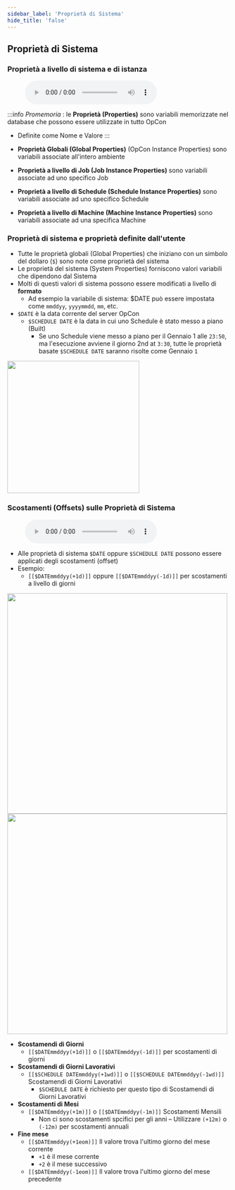 ```yaml
---
sidebar_label: 'Proprietà di Sistema'
hide_title: 'false'
---
```


## Proprietà di Sistema

### Proprietà a livello di sistema e di istanza

<figure>
    <audio
        controls
        src="audiobasic/SystemAndInstanceProperties.mp3">
            Your browser does not support the
            <code>audio</code> element.
    </audio>
</figure>

:::info
_Promemoria_ : le **Proprietà (Properties)** sono variabili memorizzate nel database che possono essere utilizzate in tutto OpCon
* Definite come Nome e Valore
:::

* **Proprietà Globali (Global Properties)** (OpCon Instance Properties) sono variabili associate all'intero ambiente
* **Proprietà a livello di Job (Job Instance Properties)** sono variabili associate ad uno specifico Job
* **Proprietà a livello di Schedule (Schedule Instance Properties)** sono variabili associate ad uno specifico Schedule
* **Proprietà a livello di Machine (Machine Instance Properties)** sono variabili associate ad una specifica Machine

### Proprietà di sistema e proprietà definite dall'utente

* Tutte le proprietà globali (Global Properties) che iniziano con un simbolo del dollaro (```$```) sono note come proprietà del sistema
* Le proprietà del sistema (System Properties) forniscono valori variabili che dipendono dal Sistema
* Molti di questi valori di sistema possono essere modificati a livello di **formato**
    * Ad esempio la variabile di sistema: $DATE può essere impostata come ```mmddyy```, ```yyyymmdd```, ```mm```, etc.
* ```$DATE``` è la data corrente del server OpCon
    * ```$SCHEDULE DATE``` è la data in cui uno Schedule è stato messo a piano (Built)
        * Se uno Schedule viene messo a piano per il Gennaio 1 alle ```23:50```, ma l'esecuzione avviene il giorno 2nd at ```3:30```, tutte le proprietà basate ```$SCHEDULE DATE``` saranno risolte come Gennaio ```1```

<a href="imgbasic/334.png" target="_blank"><img src="imgbasic/334.png" width="300"></img></a>

### Scostamenti (Offsets) sulle Proprietà di Sistema

<figure>
    <audio
        controls
        src="audiobasic/SystemPropertiesOffsets.mp3">
            Your browser does not support the
            <code>audio</code> element.
    </audio>
</figure>

* Alle proprietà di sistema ```$DATE``` oppure ```$SCHEDULE DATE``` possono essere applicati degli scostamenti (offset)
* Esempio:
    * ```[[$DATEmmddyy(+1d)]]``` oppure ```[[$DATEmmddyy(-1d)]]``` per scostamenti a livello di giorni

<a href="imgbasic/335.png" target="_blank"><img src="imgbasic/335.png" width="500"></img></a>  
<a href="imgbasic/336.png" target="_blank"><img src="imgbasic/336.png" width="500"></img></a>  

* **Scostamendi di Giorni**
    * ```[[$DATEmmddyy(+1d)]]``` o ```[[$DATEmmddyy(-1d)]]``` per scostamenti di giorni
* **Scostamendi di Giorni Lavorativi**
    * ```[[$SCHEDULE DATEmmddyy(+1wd)]]``` o ```[[$SCHEDULE DATEmmddyy(-1wd)]]``` Scostamendi di Giorni Lavorativi
        * ```$SCHEDULE DATE``` è richiesto per questo tipo di Scostamendi di Giorni Lavorativi
* **Scostamenti di Mesi**
    * ```[[$DATEmmddyy(+1m)]]``` o ```[[$DATEmmddyy(-1m)]]``` Scostamenti Mensili
        * Non ci sono scostamenti spcifici per gli anni – Utilizzare ```(+12m)``` o ```(-12m)``` per scostamenti annuali
* **Fine mese**
    * ```[[$DATEmmddyy(+1eom)]]``` Il valore trova l'ultimo giorno del mese corrente
        * ```+1``` è il mese corrente 
        * ```+2``` è il mese successivo
    * ```[[$DATEmmddyy(-1eom)]]``` Il valore trova l'ultimo giorno del mese precedente